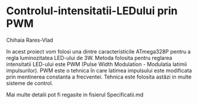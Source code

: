 # Controlul-intensitatii-LEDului prin PWM
Chihaia Rares-Vlad


In acest proiect vom folosi una dintre caracteristicile ATmega328P pentru a regla luminozitatea LED-ului de 3W. Metoda folosita pentru reglarea intensitatii LED-ului este PWM (Pulse Width Modulation - Modulatia latimii impulsurilor). PWM este o tehnica în care latimea impulsului este modificata prin mentinerea constanta a frecventei. Tehnica este folosita astăzi in multe sisteme de control.

Mai  multe detalii pot fi regasite in fisierul Specificatii.md

